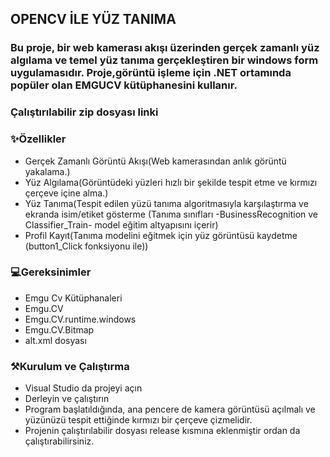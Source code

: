 ## OPENCV İLE YÜZ TANIMA
### Bu proje, bir web kamerası akışı üzerinden gerçek zamanlı yüz algılama ve temel yüz tanıma gerçekleştiren bir windows form uygulamasıdır. Proje,görüntü işleme için .NET ortamında popüler olan **EMGUCV** kütüphanesini kullanır.
### Çalıştırılabilir zip dosyası linki
### ✨Özellikler
* Gerçek Zamanlı Görüntü Akışı(Web kamerasından anlık görüntü yakalama.)
* Yüz Algılama(Görüntüdeki yüzleri hızlı bir şekilde tespit etme ve kırmızı çerçeve içine alma.)
* Yüz Tanıma(Tespit edilen yüzü tanıma algoritmasıyla karşılaştırma ve ekranda isim/etiket gösterme (Tanıma sınıfları -BusinessRecognition ve Classifier_Train- model eğitim altyapısını içerir)
* Profil Kayıt(Tanıma modelini eğitmek için yüz görüntüsü kaydetme (button1_Click fonksiyonu ile))
### 💻Gereksinimler
* Emgu Cv Kütüphanaleri
* Emgu.CV
* Emgu.CV.runtime.windows
* Emgu.CV.Bitmap
* alt.xml dosyası
### ⚒️Kurulum ve Çalıştırma
* Visual Studio da projeyi açın
* Derleyin ve çalıştırın
* Program başlatıldığında, ana pencere de kamera görüntüsü açılmalı ve yüzünüzü tespit ettiğinde kırmızı bir çerçeve çizmelidir.
* Projenin çalıştırılabilir dosyası release kısmına eklenmiştir ordan da çalıştırabilirsiniz.
